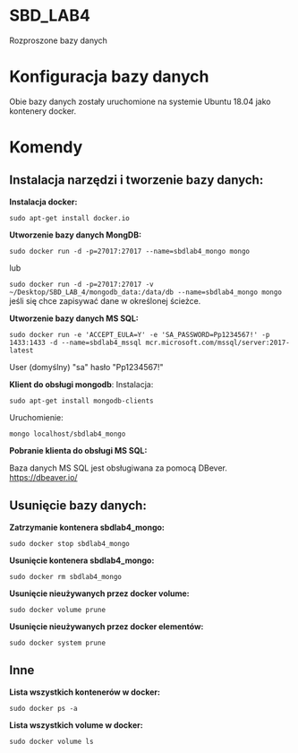 # SBD_LAB4
Rozproszone bazy danych


# Konfiguracja bazy danych
Obie bazy danych zostały uruchomione na systemie Ubuntu 18.04 jako kontenery docker.

# Komendy

## Instalacja narzędzi i tworzenie bazy danych:
**Instalacja docker:**

  `sudo apt-get install docker.io`

  **Utworzenie bazy danych MongDB:**

  `sudo docker run -d -p=27017:27017 --name=sbdlab4_mongo mongo`

  lub

  `sudo docker run -d -p=27017:27017 -v ~/Desktop/SBD_LAB_4/mongodb_data:/data/db --name=sbdlab4_mongo mongo`
  jeśli się chce zapisywać dane w określonej ścieżce.

  **Utworzenie bazy danych MS SQL:**

  `sudo docker run -e 'ACCEPT_EULA=Y' -e 'SA_PASSWORD=Pp1234567!' -p 1433:1433 -d --name=sbdlab4_mssql mcr.microsoft.com/mssql/server:2017-latest`

  User (domyślny) "sa" hasło "Pp1234567!"

  **Klient do obsługi mongodb**:
  Instalacja:

  `sudo apt-get install mongodb-clients`

  Uruchomienie:

  `mongo localhost/sbdlab4_mongo`

  **Pobranie klienta do obsługi MS SQL:**

  Baza danych MS SQL jest obsługiwana za pomocą DBever. https://dbeaver.io/

## Usunięcie bazy danych:
  **Zatrzymanie kontenera sbdlab4_mongo:**

  `sudo docker stop sbdlab4_mongo`

  **Usunięcie kontenera sbdlab4_mongo:**

  `sudo docker rm sbdlab4_mongo`

  **Usunięcie nieużywanych przez docker volume:**

  `sudo docker volume prune`

  **Usunięcie nieużywanych przez docker elementów:**

  `sudo docker system prune`

## Inne

  **Lista wszystkich kontenerów w docker:**

  `sudo docker ps -a`

  **Lista wszystkich volume w docker:**

  `sudo docker volume ls`


